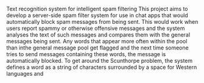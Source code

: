 Text recognition system for intelligent spam filtering
This project aims to develop a server-side spam filter system for use in chat apps that would automatically block spam messages from being 
sent.
This would work when users report spammy or otherwise offensive messages and the system analyses the text of such messages and compares 
them with the general messages being sent. Any words that appear more often within the pool than inthe general message pool get flagged and
the next time someone tries to send messages containing these words, the message is automatically blocked.
To get around the Scunthorpe problem, the system defines a word as a string of characters surrounded by a space for Western languages and 

